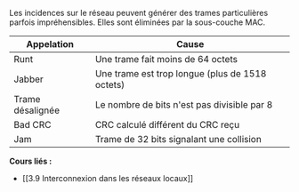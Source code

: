 Les incidences sur le réseau peuvent générer des trames particulières parfois impréhensibles. Elles sont éliminées par la sous-couche MAC.

| Appelation       | Cause                                           |
| ---------------- | ----------------------------------------------- |
| Runt             | Une trame fait moins de 64 octets               |
| Jabber           | Une trame est trop longue (plus de 1518 octets) |
| Trame désalignée | Le nombre de bits n'est pas divisible par 8     |
| Bad CRC          | CRC calculé différent du CRC reçu               |
| Jam              | Trame de 32 bits signalant une collision        |



**Cours liés :**
- [[3.9 Interconnexion dans les réseaux locaux]]